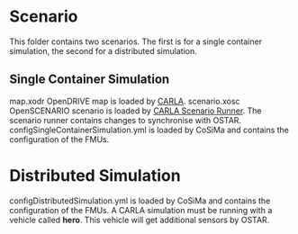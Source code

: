 # Scenario

This folder contains two scenarios. The first is for a single container simulation, the second for a distributed simulation.

## Single Container Simulation

map.xodr OpenDRIVE map is loaded by [CARLA](https://github.com/carla-simulator/carla).
scenario.xosc OpenSCENARIO scenario is loaded by [CARLA Scenario Runner](https://github.com/carla-simulator/scenario_runner).
The scenario runner contains changes to synchronise with OSTAR.
configSingleContainerSimulation.yml is loaded by CoSiMa and contains the configuration of the FMUs.

# Distributed Simulation

configDistributedSimulation.yml is loaded by CoSiMa and contains the configuration of the FMUs.
A CARLA simulation must be running with a vehicle called **hero**.
This vehicle will get additional sensors by OSTAR.

